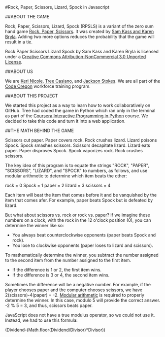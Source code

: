 #Rock, Paper, Scissors, Lizard, Spock in Javascript


##ABOUT THE GAME

Rock, Paper, Scissors, Lizard, Spock (RPSLS) is a variant of the zero sum hand game [Rock, Paper, Scissors](http://en.wikipedia.org/wiki/Rock-paper-scissors). It was created by [Sam Kass and Karen Bryla](http://www.samkass.com/theories/RPSSL.html). Adding two more options reduces the probability that the game will result in a tie. 

Rock Paper Scissors Lizard Spock by Sam Kass and Karen Bryla is licensed under a [Creative Commons Attribution-NonCommercial 3.0 Unported License](http://creativecommons.org/licenses/by-nc/3.0/).


##ABOUT US

We are [Keri Nicole](https://github.com/knikki), [Tree Casiano](https://github.com/treecasiano), and [Jackson Stokes](https://github.com/jacksonstokespdx2). We are all part of the [Code Oregon](http://codeoregon.org/) workforce training program. 


##ABOUT THIS PROJECT

We started this project as a way to learn how to work collaboratively on GitHub. Tree had coded the game in Python which ran only in the terminal as part of the [Coursera Interactive Programming in Python](https://www.coursera.org/course/interactivepython1) course. We decided to take this code and turn it into a web application. 


##THE MATH BEHIND THE GAME

Scissors cut paper. Paper covers rock. Rock crushes lizard. Lizard poisons Spock. Spock smashes scissors. Scissors decapitate lizard. Lizard eats paper. Paper disproves Spock. Spock vaporizes rock. Rock crushes scissors.

The key idea of this program is to equate the strings "ROCK", "PAPER", "SCISSORS", "LIZARD", and "SPOCK" to numbers, as follows, and use modular arithmetic to determine which item beats the other:

rock = 0
Spock = 1
paper = 2
lizard = 3
scissors = 4

Each item will beat the item that comes before it and be vanquished by the item that comes afer. For example, paper beats Spock but is defeated by lizard.

But what about scissors vs. rock or rock vs. paper? If we imagine these numbers on a clock, with the rock in the 12 o'clock position (0), you can determine the winner like so:

* You always beat counterclockwise opponents (paper beats Spock and rock).
* You lose to clockwise opponents (paper loses to lizard and scissors).

To mathematically determine the winner, you subtract the number assigned to the second item from the number assigned to the first item.
* If the difference is 1 or 2, the first item wins.
* If the difference is 3 or 4, the second item wins.

Sometimes the difference will be a negative number. For example, if the player chooses paper and the computer chooses scissors, we have 2(scissors)-4(paper) = -2. [Modular arithmetic](http://www.artofproblemsolving.com/Wiki/index.php/Modular_arithmetic/Introduction) is required to properly determine the winner. In this case, modulo 5 will provide the correct answer.  -2 % 5 = 3, and thus, scissors beats paper.

JavaScript does not have a true modulus operator, so we could not use it. Instead, we had to use this formula:

(Dividend-(Math.floor(Dividend/Divisor)*Divisor))

